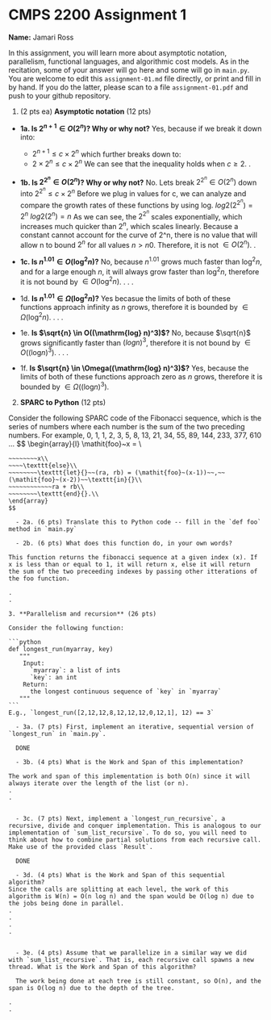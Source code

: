 

# CMPS 2200 Assignment 1

**Name:** Jamari Ross


In this assignment, you will learn more about asymptotic notation, parallelism, functional languages, and algorithmic cost models. As in the recitation, some of your answer will go here and some will go in `main.py`. You are welcome to edit this `assignment-01.md` file directly, or print and fill in by hand. If you do the latter, please scan to a file `assignment-01.pdf` and push to your github repository.


1. (2 pts ea) **Asymptotic notation** (12 pts)

  - **1a. Is $2^{n+1} \in O(2^n)$? Why or why not?**
Yes, because if we break it down into: 
    - $2^{n+1} \le c \times 2^n$
    which further breaks down to:
    - $2\times2^{n} \le c \times 2^n$
We can see that the inequality holds when $c \ge 2$.
.
  - **1b. Is $2^{2^n} \in O(2^n)$? Why or why not?**
No. Lets break $2^{2^n} \in O(2^n)$ down into $2^{2^n}\le c\times2^n$
Before we plug in values for c, we can analyze and compare the growth rates of these functions by using log.
$log2(2^{2^n}) = 2^n$
$log2(2^n) = n$
As we can see, the $2^{2^n}$ scales exponentially, which increases much quicker than $2^n$, which scales linearly. Because a constant cannot account for the curve of 2^n, there is no value that will allow n to bound $2^n$ for all values $n > n0$. Therefore, it is not $\in O(2^n)$.
.
  - **1c. Is $n^{1.01} \in O(\mathrm{log}^2 n)$?**
No, because $n^{1.01}$ grows much faster than $\mathrm{log}^2 n$, and for a large enough $n$, it will always grow faster than $\mathrm{log}^2 n$, therefore it is not bound by $\in O(\mathrm{log}^2 n)$.
.
.
.

  - 1d. **Is $n^{1.01} \in \Omega(\mathrm{log}^2 n)$?**
Yes becasue the limits of both of these functions approach infinity as $n$ grows, therefore it is bounded by $\in \Omega(\mathrm{log}^2 n)$.
.
.
.
  - 1e. **Is $\sqrt{n} \in O((\mathrm{log} n)^3)$?**
No, because $\sqrt{n}$ grows significantly faster than $({log} n)^3$, therefore it is not bound by $\in O((\mathrm{log} n)^3)$.
.
.
.
  - 1f. **Is $\sqrt{n} \in \Omega((\mathrm{log} n)^3)$?**
Yes, because the limits of both of these functions approach zero as $n$ grows, therefore it is bounded by $\in \Omega((\mathrm{log} n)^3)$.


2. **SPARC to Python** (12 pts)

Consider the following SPARC code of the Fibonacci sequence, which is the series of numbers where each number is the sum of the two preceding numbers. For example, 0, 1, 1, 2, 3, 5, 8, 13, 21, 34, 55, 89, 144, 233, 377, 610 ...
$$
\begin{array}{l}
\mathit{foo}~x =   \\
~~~~\texttt{if}{}~~x \le 1~~\texttt{then}{}\\
~~~~~~~~x\\
~~~~\texttt{else}\\
~~~~~~~~\texttt{let}{}~~(ra, rb) = (\mathit{foo}~(x-1))~~,~~(\mathit{foo}~(x-2))~~\texttt{in}{}\\
~~~~~~~~~~~~ra + rb\\
~~~~~~~~\texttt{end}{}.\\
\end{array}
$$

  - 2a. (6 pts) Translate this to Python code -- fill in the `def foo` method in `main.py`

  - 2b. (6 pts) What does this function do, in your own words?

This function returns the fibonacci sequence at a given index (x). If x is less than or equal to 1, it will return x, else it will return the sum of the two preceeding indexes by passing other itterations of the foo function.

.
.

3. **Parallelism and recursion** (26 pts)

Consider the following function:

```python
def longest_run(myarray, key)
   """
    Input:
      `myarray`: a list of ints
      `key`: an int
    Return:
      the longest continuous sequence of `key` in `myarray`
   """
```
E.g., `longest_run([2,12,12,8,12,12,12,0,12,1], 12) == 3`

  - 3a. (7 pts) First, implement an iterative, sequential version of `longest_run` in `main.py`.

  DONE

  - 3b. (4 pts) What is the Work and Span of this implementation?

The work and span of this implementation is both O(n) since it will always iterate over the length of the list (or n).
.
.


  - 3c. (7 pts) Next, implement a `longest_run_recursive`, a recursive, divide and conquer implementation. This is analogous to our implementation of `sum_list_recursive`. To do so, you will need to think about how to combine partial solutions from each recursive call. Make use of the provided class `Result`.

  DONE

  - 3d. (4 pts) What is the Work and Span of this sequential algorithm?
Since the calls are splitting at each level, the work of this algorithm is W(n) = O(n log n) and the span would be O(log n) due to the jobs being done in parallel.
.
.
.
.


  - 3e. (4 pts) Assume that we parallelize in a similar way we did with `sum_list_recursive`. That is, each recursive call spawns a new thread. What is the Work and Span of this algorithm?

  The work being done at each tree is still constant, so O(n), and the span is O(log n) due to the depth of the tree.

.
.

